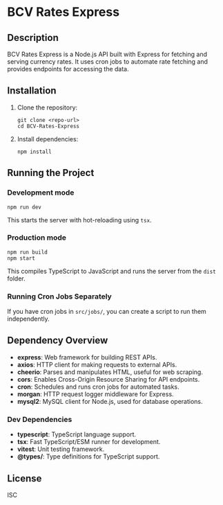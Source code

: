 
# BCV Rates Express

## Description
BCV Rates Express is a Node.js API built with Express for fetching and serving currency rates. It uses cron jobs to automate rate fetching and provides endpoints for accessing the data.

## Installation
1. Clone the repository:
	```
	git clone <repo-url>
	cd BCV-Rates-Express
	```
2. Install dependencies:
	```
	npm install
	```

## Running the Project
### Development mode
```
npm run dev
```
This starts the server with hot-reloading using `tsx`.

### Production mode
```
npm run build
npm start
```
This compiles TypeScript to JavaScript and runs the server from the `dist` folder.

### Running Cron Jobs Separately
If you have cron jobs in `src/jobs/`, you can create a script to run them independently.

## Dependency Overview
- **express**: Web framework for building REST APIs.
- **axios**: HTTP client for making requests to external APIs.
- **cheerio**: Parses and manipulates HTML, useful for web scraping.
- **cors**: Enables Cross-Origin Resource Sharing for API endpoints.
- **cron**: Schedules and runs cron jobs for automated tasks.
- **morgan**: HTTP request logger middleware for Express.
- **mysql2**: MySQL client for Node.js, used for database operations.

### Dev Dependencies
- **typescript**: TypeScript language support.
- **tsx**: Fast TypeScript/ESM runner for development.
- **vitest**: Unit testing framework.
- **@types/**: Type definitions for TypeScript support.

## License
ISC
